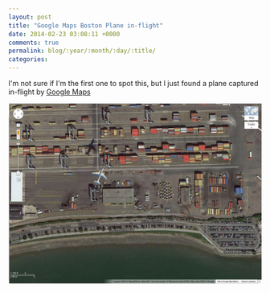 ```yaml
---
layout: post
title: "Google Maps Boston Plane in-flight"
date: 2014-02-23 03:08:11 +0000
comments: true
permalink: blog/:year/:month/:day/:title/
categories: 
---
```


I'm not sure if I'm the first one to spot this, but I just found a plane captured in-flight by [Google Maps][GoogleMapsLink]

[GoogleMapsLink]: https://maps.google.com/maps?q=Callahan+Tunnel,+Boston,+MA&hl=en&ll=42.339415,-71.016687&spn=0.003489,0.00662&sll=42.752811,-71.49671&sspn=0.221846,0.42366&z=18

![pic](/images/Google_Maps_Boston_Plane_in-flight.png)

